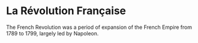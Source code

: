 # La Révolution Française

The French Revolution was a period of expansion of the French Empire from 1789 to 1799, largely led by Napoleon.


